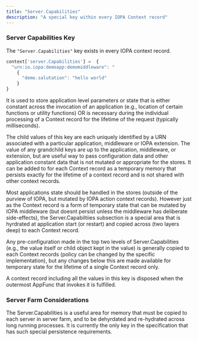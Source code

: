 ```yaml
---
title: "Server.Capabilities"
description: "A special key within every IOPA Context record"
---
```

### Server Capabilities Key

The `"Server.Capabilities"` key exists in every IOPA context record.

```js
context['server.Capabilities'] =  {
  "urn:io.iopa:demoapp:demomiddleware": "
    { 
      "demo.salutation": "hello world"
    }
}
```

It is used to store application level parameters or state that is either constant across the invocation of an application (e.g., location of certain functions or utility functions) OR is necessary during the individual processing of a Context record for the lifetime of the request (typically milliseconds).

The child values of this key are each uniquely identified by a URN associated with a particular application, middleware or IOPA extension.   The value of any grandchild keys are up to the application, middleware, or extension, but are useful way to pass configuration data and other application constant data that is not mutated or appropriate for the stores.  It can be added to for each Context record as a temporary memory that persists exactly for the lifetime of a context record and is not shared with other context records.

Most applications state should be handled in the stores (outside of the purview of IOPA, but mutated by IOPA action context records).   However just as the Context record is a form of temporary state that can be mutated by IOPA middleware (but doesnt persist unless the middleware has deliberate side-effects), the Server.Capabiltiies subsection is a special area that is hyrdrated at application start (or restart) and copied across (two layers deep) to each Context record.  

Any pre-configuration made in the top two levels of Server.Capabilities (e.g., the value itself or child object kept in the value) is generally copied to each Context records (policy can be changed by the specific implementation), but any changes below this are made available for temporary state for the lifetime of a single Context record only.

A context record including all the values in this key is disposed when the outermost AppFunc that invokes it is fulfilled.

### Server Farm Considerations

The Server.Capabilities is a useful area for memory that must be copied to each server in server farm, and to be dehyrdated and re-hydrated across long running processes.  It is currently the only key in the specification that has such special persistence requirements.